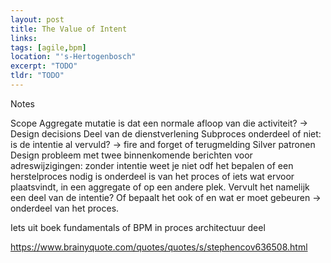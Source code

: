 ```yaml
---
layout: post
title: The Value of Intent
links:
tags: [agile,bpm]
location: "'s-Hertogenbosch"
excerpt: "TODO"
tldr: "TODO"
---
```

Notes

Scope
Aggregate mutatie is dat een normale afloop van die activiteit? -> Design decisions
Deel van de dienstverlening
Subproces onderdeel of niet: is de intentie al vervuld? -> fire and forget of terugmelding
Silver patronen
Design probleem met twee binnenkomende berichten voor adreswijzigingen: zonder intentie weet je niet odf het bepalen of een herstelproces nodig is onderdeel is van het proces of iets wat ervoor plaatsvindt, in een aggregate of op een andere plek. Vervult het namelijk een deel van de intentie? Of bepaalt het ook of en wat er moet gebeuren -> onderdeel van het proces.

Iets uit boek fundamentals of BPM in proces architectuur deel

https://www.brainyquote.com/quotes/quotes/s/stephencov636508.html

